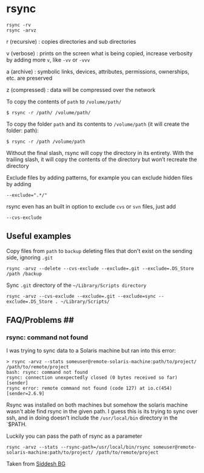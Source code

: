 # rsync #

    rsync -rv
    rsync -arvz

r (recursive)
:   copies directories and sub directories

v (verbose)
:   prints on the screen what is being copied, increase verbosity by adding more `v`, like `-vv` or `-vvv`

a (archive)
:   symbolic links, devices, attributes, permissions, ownerships, etc. are preserved

z (compressed)
:   data will be compressed over the network

To copy the contents of `path` to `/volume/path/`

    $ rsync -r /path/ /volume/path/

To copy the folder `path` and its contents to `/volume/path` (it will create the folder: path):

    $ rsync -r /path /volume/path

Without the final slash, rsync will copy the directory in its entirety. With the trailing slash, it will copy the contents of the directory but won’t recreate the directory

Exclude files by adding patterns, for example you can exclude hidden files by adding

    --exclude=".*/"

rsync even has an built in option to exclude `cvs` or `svn` files, just add

    --cvs-exclude

## Useful examples ##

Copy files from `path` to `backup` deleting files that don't exist on the sending side, ignoring `.git`

	rsync -arvz --delete --cvs-exclude --exclude=.git --exclude=.DS_Store /path /backup

Sync `.git` directory of the `~/Library/Scripts directory`

	rsync -arvz --cvs-exclude --exclude=.git --exclude=sync --exclude=.DS_Store . ~/Library/Scripts/

## FAQ/Problems ## ##

### rsync: command not found ###

I was trying to sync data to a Solaris machine but ran into this error:

	> rsync -arvz --stats someuser@remote-solaris-machine:path/to/project/ /path/to/remote/project
	bash: rsync: command not found
	rsync: connection unexpectedly closed (0 bytes received so far) [sender]
	rsync error: remote command not found (code 127) at io.c(454) [sender=2.6.9]

Rsync was installed on both machines but somehow the solaris machine wasn't able find rsync in the given path. I guess this is its trying to sync over ssh, and in doing doesn't include the `/usr/local/bin` directory in the `$PATH.

Luckily you can pass the path of rsync as a parameter

	rsync -arvz --stats --rsync-path=/usr/local/bin/rsync someuser@remote-solaris-machine:path/to/project/ /path/to/remote/project

Taken from [Siddesh BG](http://siddesh-bg.blogspot.com/2009/02/rsync-command-not-found-error-even.html)
